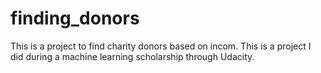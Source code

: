 # finding_donors
This is a project to find charity donors based on incom. This is a project I did during  a machine learning scholarship through  Udacity.
